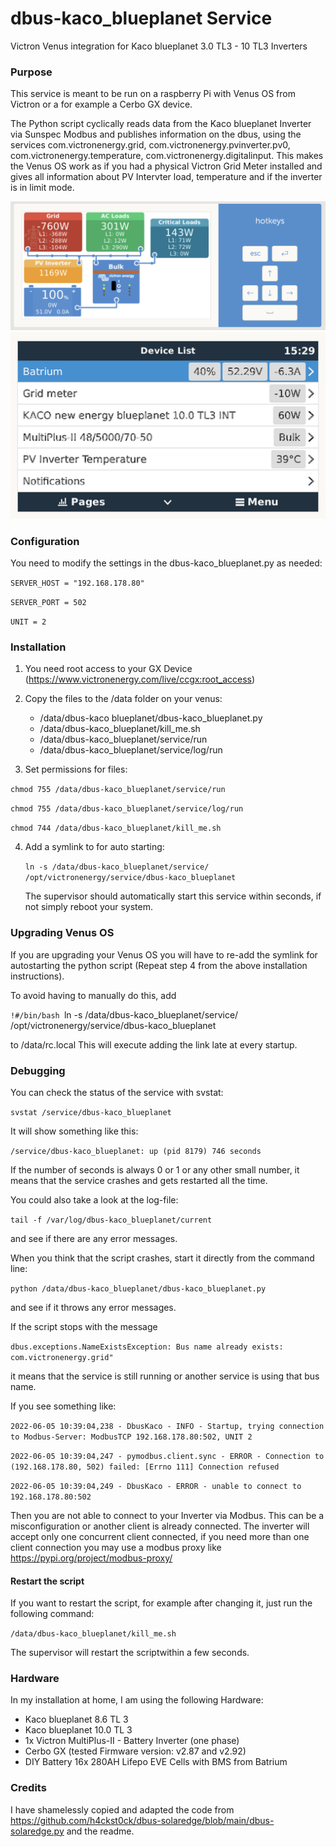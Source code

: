 # dbus-kaco_blueplanet Service
Victron Venus integration for Kaco blueplanet 3.0 TL3 - 10 TL3 Inverters

### Purpose

This service is meant to be run on a raspberry Pi with Venus OS from Victron or a for example a Cerbo GX device.

The Python script cyclically reads data from the Kaco blueplanet Inverter via Sunspec Modbus and publishes information on the dbus, using the services com.victronenergy.grid, com.victronenergy.pvinverter.pv0, com.victronenergy.temperature, com.victronenergy.digitalinput. This makes the Venus OS work as if you had a physical Victron Grid Meter installed and gives all information about PV Intervter load, temperature and if the inverter is in limit mode.

![Dashboard shows Energy flow](images/dashboard.png?raw=true "Dashboard")
![Menu shows Entries of the Inverter](images/menu.png?raw=true "Menu")

### Configuration

You need to modify the settings in the dbus-kaco_blueplanet.py as needed:

`SERVER_HOST = "192.168.178.80"`

`SERVER_PORT = 502`

`UNIT = 2`

### Installation

1. You need root access to your GX Device (https://www.victronenergy.com/live/ccgx:root_access)

2. Copy the files to the /data folder on your venus:

   - /data/dbus-kaco blueplanet/dbus-kaco_blueplanet.py
   - /data/dbus-kaco_blueplanet/kill_me.sh
   - /data/dbus-kaco_blueplanet/service/run
   - /data/dbus-kaco_blueplanet/service/log/run

3. Set permissions for files:

  `chmod 755 /data/dbus-kaco_blueplanet/service/run`
  
  `chmod 755 /data/dbus-kaco_blueplanet/service/log/run`
  
  `chmod 744 /data/dbus-kaco_blueplanet/kill_me.sh`

4. Add a symlink to for auto starting:

   `ln -s /data/dbus-kaco_blueplanet/service/ /opt/victronenergy/service/dbus-kaco_blueplanet`

   The supervisor should automatically start this service within seconds, if not simply reboot your system.

### Upgrading Venus OS

If you are upgrading your Venus OS you will have to re-add the symlink for autostarting the python script (Repeat step 4 from the above installation instructions).

To avoid having to manually do this, add

`!#/bin/bash
`ln -s /data/dbus-kaco_blueplanet/service/ /opt/victronenergy/service/dbus-kaco_blueplanet

to /data/rc.local This will execute adding the link late at every startup.

### Debugging

You can check the status of the service with svstat:

`svstat /service/dbus-kaco_blueplanet`

It will show something like this:

`/service/dbus-kaco_blueplanet: up (pid 8179) 746 seconds`

If the number of seconds is always 0 or 1 or any other small number, it means that the service crashes and gets restarted all the time.

You could also take a look at the log-file:

`tail -f /var/log/dbus-kaco_blueplanet/current`

and see if there are any error messages.

When you think that the script crashes, start it directly from the command line:

`python /data/dbus-kaco_blueplanet/dbus-kaco_blueplanet.py`

and see if it throws any error messages.

If the script stops with the message

`dbus.exceptions.NameExistsException: Bus name already exists: com.victronenergy.grid"`

it means that the service is still running or another service is using that bus name.

If you see something like:

`2022-06-05 10:39:04,238 - DbusKaco - INFO - Startup, trying connection to Modbus-Server: ModbusTCP 192.168.178.80:502, UNIT 2`

`2022-06-05 10:39:04,247 - pymodbus.client.sync - ERROR - Connection to (192.168.178.80, 502) failed: [Errno 111] Connection refused`

`2022-06-05 10:39:04,249 - DbusKaco - ERROR - unable to connect to 192.168.178.80:502`

Then you are not able to connect to your Inverter via Modbus. This can be a misconfiguration or another client is already connected. 
The inverter will accept only one concurrent client connected, if you need more than one client connection you may use a modbus proxy like
https://pypi.org/project/modbus-proxy/


#### Restart the script

If you want to restart the script, for example after changing it, just run the following command:

`/data/dbus-kaco_blueplanet/kill_me.sh`

The supervisor will restart the scriptwithin a few seconds.

### Hardware

In my installation at home, I am using the following Hardware:

- Kaco blueplanet 8.6 TL 3
- Kaco blueplanet 10.0 TL 3
- 1x Victron MultiPlus-II - Battery Inverter (one phase)
- Cerbo GX (tested Firmware version: v2.87 and v2.92)
- DIY Battery 16x 280AH Lifepo EVE Cells with BMS from Batrium 

### Credits

I have shamelessly copied and adapted the code from https://github.com/h4ckst0ck/dbus-solaredge/blob/main/dbus-solaredge.py and the readme.
